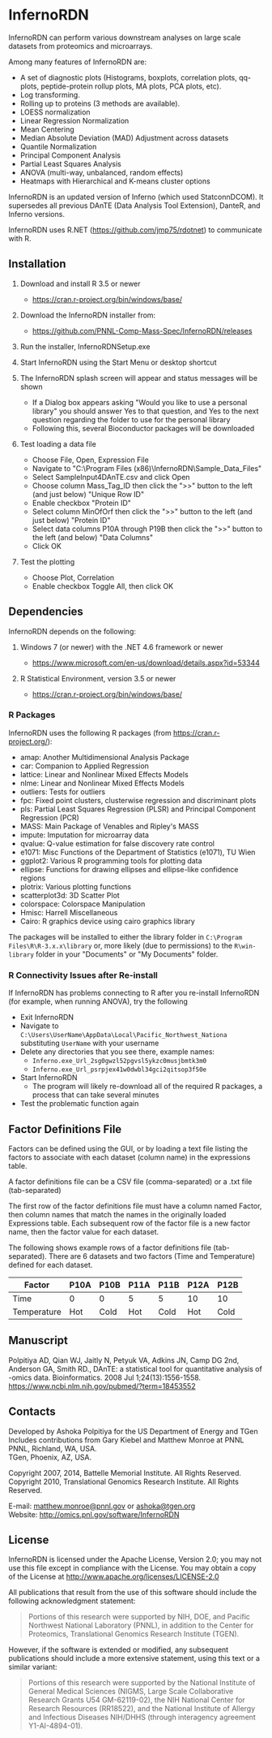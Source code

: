 # InfernoRDN

InfernoRDN can perform various downstream analyses on large scale datasets from proteomics and microarrays.

Among many features of InfernoRDN are:
* A set of diagnostic plots (Histograms, boxplots, correlation plots, qq-plots, peptide-protein rollup plots, MA plots, PCA plots, etc).
* Log transforming.
* Rolling up to proteins (3 methods are available).
* LOESS normalization
* Linear Regression Normalization
* Mean Centering
* Median Absolute Deviation (MAD) Adjustment across datasets
* Quantile Normalization
* Principal Component Analysis
* Partial Least Squares Analysis
* ANOVA (multi-way, unbalanced, random effects)
* Heatmaps with Hierarchical and K-means cluster options

InfernoRDN is an updated version of Inferno (which used StatconnDCOM). 
It supersedes all previous DAnTE (Data Analysis Tool Extension), DanteR, and Inferno versions.

InfernoRDN uses R.NET (https://github.com/jmp75/rdotnet) to communicate with R. 

## Installation

1. Download and install R 3.5 or newer
   * https://cran.r-project.org/bin/windows/base/

2. Download the InfernoRDN installer from:
   * https://github.com/PNNL-Comp-Mass-Spec/InfernoRDN/releases

3. Run the installer, InfernoRDNSetup.exe

4. Start InfernoRDN using the Start Menu or desktop shortcut

5. The InfernoRDN splash screen will appear and status messages will be shown
   * If a Dialog box appears asking "Would you like to use a personal library"
    you should answer Yes to that question, and Yes to the next question
    regarding the folder to use for the personal library
   * Following this, several Bioconductor packages will be downloaded

6. Test loading a data file	
   * Choose File, Open, Expression File
   * Navigate to "C:\Program Files (x86)\InfernoRDN\Sample_Data_Files"
   * Select SampleInput4DAnTE.csv and click Open
   * Choose column Mass_Tag_ID then click the ">>" button to the left (and just below) "Unique Row ID"
   * Enable checkbox "Protein ID"
   * Select column MinOfOrf then click the ">>" button to the left (and just below) "Protein ID" 
   * Select data columns P10A through P19B then click the ">>" button to the left (and below) "Data Columns" 
   * Click OK

7. Test the plotting
   * Choose Plot, Correlation
   * Enable checkbox Toggle All, then click OK

## Dependencies

InfernoRDN depends on the following:
1. Windows 7 (or newer) with the .NET 4.6 framework or newer
   * https://www.microsoft.com/en-us/download/details.aspx?id=53344

2. R Statistical Environment, version 3.5 or newer
   * https://cran.r-project.org/bin/windows/base/

### R Packages

InfernoRDN uses the following R packages (from https://cran.r-project.org/):
* amap: Another Multidimensional Analysis Package
* car: Companion to Applied Regression
* lattice: Linear and Nonlinear Mixed Effects Models
* nlme: Linear and Nonlinear Mixed Effects Models
* outliers: Tests for outliers
* fpc: Fixed point clusters, clusterwise regression and discriminant plots
* pls: Partial Least Squares Regression (PLSR) and Principal Component Regression (PCR)
* MASS: Main Package of Venables and Ripley's MASS
* impute: Imputation for microarray data
* qvalue: Q-value estimation for false discovery rate control
* e1071: Misc Functions of the Department of Statistics (e1071), TU Wien
* ggplot2: Various R programming tools for plotting data
* ellipse: Functions for drawing ellipses and ellipse-like confidence regions
* plotrix: Various plotting functions
* scatterplot3d: 3D Scatter Plot
* colorspace: Colorspace Manipulation
* Hmisc: Harrell Miscellaneous
* Cairo: R graphics device using cairo graphics library

The packages will be installed to either the library folder in `C:\Program Files\R\R-3.x.x\library` or, more likely (due to permissions) to the `R\win-library` folder in your "Documents" or "My Documents" folder.

### R Connectivity Issues after Re-install

If InfernoRDN has problems connecting to R after you re-install InfernoRDN (for example, when running ANOVA), try the following
* Exit InfernoRDN
* Navigate to `C:\Users\UserName\AppData\Local\Pacific_Northwest_Nationa` substituting `UserName` with your username
* Delete any directories that you see there, example names:
  * `Inferno.exe_Url_2sg0gwzl52pgvsl5ykzc0musjbmtk3m0`
  * `Inferno.exe_Url_psrpjex41w0dwbl34gci2qitsop3f50e`
* Start InfernoRDN
  * The program will likely re-download all of the required R packages, a process that can take several minutes
* Test the problematic function again

## Factor Definitions File

Factors can be defined using the GUI, or by loading a text file listing the factors 
to associate with each dataset (column name) in the expressions table.

A factor definitions file can be a CSV file (comma-separated) or a .txt file (tab-separated)

The first row of the factor definitions file must have a column named Factor, 
then column names that match the names in the originally loaded Expressions table. 
Each subsequent row of the factor file is a new factor name, then the factor value for each dataset.

The following shows example rows of a factor definitions file (tab-separated). 
There are 6 datasets and two factors (Time and Temperature) defined for each dataset.

Factor | P10A | P10B | P11A | P11B | P12A | P12B
------ | ---- | ---- | ---- | ---- | ---- | ----
Time | 0 | 0 | 5 | 5 | 10 | 10
Temperature | Hot | Cold | Hot | Cold | Hot | Cold

## Manuscript

Polpitiya AD, Qian WJ, Jaitly N, Petyuk VA, Adkins JN, Camp DG 2nd, Anderson GA, Smith RD., 
DAnTE: a statistical tool for quantitative analysis of -omics data. 
Bioinformatics. 2008 Jul 1;24(13):1556-1558. 
https://www.ncbi.nlm.nih.gov/pubmed/?term=18453552

## Contacts

Developed by Ashoka Polpitiya for the US Department of Energy and TGen\
Includes contributions from Gary Kiebel and Matthew Monroe at PNNL\
PNNL, Richland, WA, USA.\
TGen, Phoenix, AZ, USA.

Copyright 2007, 2014, Battelle Memorial Institute.  All Rights Reserved.\
Copyright 2010, Translational Genomics Research Institute.  All Rights Reserved.

E-mail: matthew.monroe@pnnl.gov or ashoka@tgen.org\
Website: http://omics.pnl.gov/software/InfernoRDN

## License

InfernoRDN is licensed under the Apache License, Version 2.0; you may not use 
this file except in compliance with the License.  You may obtain a copy of 
the License at http://www.apache.org/licenses/LICENSE-2.0

All publications that result from the use of this software 
should include the following acknowledgment statement: 
> Portions of this research were supported by NIH, DOE, and Pacific Northwest National Laboratory (PNNL), 
> in addition to the Center for Proteomics, Translational Genomics Research Institute (TGEN).

However, if the software is extended or modified, any subsequent publications 
should include a more extensive statement, using this text or a similar variant: 
> Portions of this research were supported by the 
> National Institute of General Medical Sciences (NIGMS, Large Scale Collaborative Research Grants U54 GM-62119-02), 
> the NIH National Center for Research Resources (RR18522), and 
> the National Institute of Allergy and Infectious Diseases NIH/DHHS (through interagency agreement Y1-AI-4894-01). 
